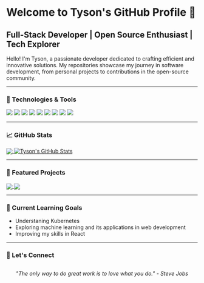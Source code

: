 # Welcome to Tyson's GitHub Profile 👋

## Full-Stack Developer | Open Source Enthusiast | Tech Explorer

Hello! I'm Tyson, a passionate developer dedicated to crafting efficient and innovative solutions. My repositories showcase my journey in software development, from personal projects to contributions in the open-source community.

---

### 🔧 Technologies & Tools

![](https://img.shields.io/badge/Code-JavaScript-informational?style=flat&logo=javascript&logoColor=white&color=2bbc8a)
![](https://img.shields.io/badge/Code-Python-informational?style=flat&logo=python&logoColor=white&color=2bbc8a)
![](https://img.shields.io/badge/Code-React-informational?style=flat&logo=react&logoColor=white&color=2bbc8a)
![](https://img.shields.io/badge/Code-Node.js-informational?style=flat&logo=node.js&logoColor=white&color=2bbc8a)
![](https://img.shields.io/badge/Database-MongoDB-informational?style=flat&logo=mongodb&logoColor=white&color=2bbc8a)
![](https://img.shields.io/badge/Database-PostgreSQL-informational?style=flat&logo=postgresql&logoColor=white&color=2bbc8a)
![](https://img.shields.io/badge/Tools-Docker-informational?style=flat&logo=docker&logoColor=white&color=2bbc8a)
![](https://img.shields.io/badge/Tools-Git-informational?style=flat&logo=git&logoColor=white&color=2bbc8a)
![](https://img.shields.io/badge/Cloud-AWS-informational?style=flat&logo=amazon-aws&logoColor=white&color=2bbc8a)

---

### 📈 GitHub Stats

<a href="https://github.com/Tyson-a/Tyson-a">
  <img align="center" src="https://github-readme-stats.vercel.app/api/top-langs/?username=Tyson-a&hide=java,html,tex&title_color=ffffff&text_color=c9cacc&icon_color=2bbc8a&bg_color=1d1f21&langs_count=3" />
</a>
<a href="https://github.com/Tyson-a/Tyson-a">
  <img align="center" src="https://github-readme-stats.vercel.app/api?username=Tyson-a&show_icons=true&line_height=27&count_private=true&title_color=ffffff&text_color=c9cacc&icon_color=2bbc8a&bg_color=1d1f21" alt="Tyson's GitHub Stats" />
</a>

---

### 🚀 Featured Projects

<a href="https://github.com/Tyson-a/project1">
  <img align="center" src="https://github-readme-stats.vercel.app/api/pin/?username=Tyson-a&repo=project1&title_color=ffffff&text_color=c9cacc&icon_color=2bbc8a&bg_color=1d1f21" />
</a>

<a href="https://github.com/Tyson-a/project2">
  <img align="center" src="https://github-readme-stats.vercel.app/api/pin/?username=Tyson-a&repo=project2&title_color=ffffff&text_color=c9cacc&icon_color=2bbc8a&bg_color=1d1f21" />
</a>

---


### 🌱 Current Learning Goals

- Understaning Kubernetes
- Exploring machine learning and its applications in web development
- Improving my skills in React

---

### 🤝 Let's Connect


<p align="center">
  <img src="https://komarev.com/ghpvc/?username=Tyson-a&style=flat-square&color=blue" alt=""/>
</p>

<p align="center">
  <i>"The only way to do great work is to love what you do." - Steve Jobs</i>
</p>
